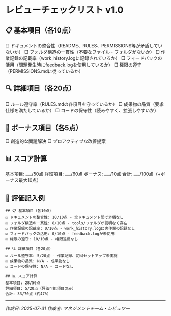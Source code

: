 # レビューチェックリスト v1.0

## 📋 基本項目（各10点）
□ ドキュメントの整合性（README、RULES、PERMISSIONS等が矛盾していないか）
□ フォルダ構造の一貫性（不要なファイル・フォルダがないか）
□ 作業記録の記載率（work_history.logに記録されているか）
□ フィードバックの活用（問題発生時にfeedback.logを使用しているか）
□ 権限の遵守（PERMISSIONS.mdに従っているか）

## 🔍 詳細項目（各20点）
□ ルール遵守率（RULES.mdの各項目を守っているか）
□ 成果物の品質（要求仕様を満たしているか）
□ コードの保守性（読みやすく、拡張しやすいか）

## 🎯 ボーナス項目（各5点）
□ 創造的な問題解決
□ プロアクティブな改善提案

## 📊 スコア計算
基本項目: ___/50点
詳細項目: ___/60点
ボーナス: ___/10点
合計: ___/100点（+ボーナス最大10点）

## 📝 評価記入例
```
## 📋 基本項目（各10点）
☑ ドキュメントの整合性: 10/10点 - 全ドキュメント間で矛盾なし
☑ フォルダ構造の一貫性: 8/10点 - tools/フォルダが説明なく存在
☑ 作業記録の記載率: 0/10点 - work_history.logに実作業の記録なし
☑ フィードバックの活用: 0/10点 - feedback.logが未使用
☑ 権限の遵守: 10/10点 - 権限違反なし

## 🔍 詳細項目（各20点）
☑ ルール遵守率: 5/20点 - 作業記録、初回セットアップ未実施
☑ 成果物の品質: N/A - 成果物なし
☑ コードの保守性: N/A - コードなし

## 📊 スコア計算
基本項目: 28/50点
詳細項目: 5/20点（評価可能項目のみ）
合計: 33/70点（約47%）
```

---
*作成日: 2025-07-31*
*作成者: マネジメントチーム・レビュワー*